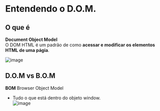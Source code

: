 # Entendendo o D.O.M.
## O que é
   <b>Document Object Model</b></br>
   O DOM HTML é um padrão de como <b>acessar e modificar os elementos HTML de uma págia</b>.</br>

![image](https://user-images.githubusercontent.com/55243757/151561073-05e81c1a-478e-4fa4-a065-42ed380207ac.png)</br>

## D.O.M vs B.O.M
   <b>BOM</b> Browser Object Model</br>
   
   * Tudo o que está dentro do objeto window.</br>
![image](https://user-images.githubusercontent.com/55243757/151561544-ee74652a-23c0-429c-a17d-131b0275f791.png)</br>

